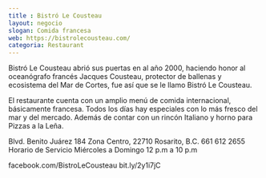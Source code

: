 ```yaml
---
title : Bistró Le Cousteau
layout: negocio
slogan: Comida francesa
web: https://bistrolecousteau.com/
categoria: Restaurant
---
```


Bistró Le Cousteau abrió sus puertas en al año 2000, haciendo honor al oceanógrafo francés Jacques Cousteau, protector de ballenas y ecosistema del Mar de Cortes, fue así que se le llamo Bistró Le Cousteau.

El restaurante cuenta con un amplio menú de comida internacional, básicamente francesa.
Todos los días hay especiales con lo más fresco del mar y del mercado. Además de contar con un rincón Italiano y horno para Pizzas a la Leña.


Blvd. Benito Juárez 184
Zona Centro, 22710 Rosarito, B.C.
661 612 2655
Horario de Servicio
Miércoles a Domingo
12 p.m a 10 p.m


facebook.com/BistroLeCousteau
bit.ly/2y1i7jC
